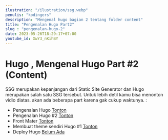 ```yaml
---
ilustration: "/ilustration/ssg.webp"
penulis: "kodingers"
description: "Mengenal hugo bagian 2 tentang folder content"
title: "Pengenalan Hugo Part2"
slug : "pengenalan-hugo-2"
date: 2023-05-26T18:29:17+07:00
youtube_id: XwY3_nKihBY
---
```

# **Hugo** , Mengenal Hugo Part #2 (Content)

SSG merupakan kepanjangan dari Static Site Generator dan Hugo merupakan salah satu SSG tersebut. Untuk lebih detil kamu bisa menonton vidio diatas. akan ada beberapa part karena gak cukup waktunya. :

- Pengenalan Hugo [Tonton](https://jongnesia.com/koding/pengenalan-hugo)
- Pengenalan Hugo #2 [Tonton](https://jongnesia.com/koding/pengenalan-hugo-2)
- Front Mater [Tonton](https://jongnesia.com/koding/front-mater-hugo)
- Membuat theme sendiri Hugo #1 [Tonton](https://jongnesia.com/koding/membuat-tema-hugo-sesi1)
- Deploy Hugo [Belum Ada]()
